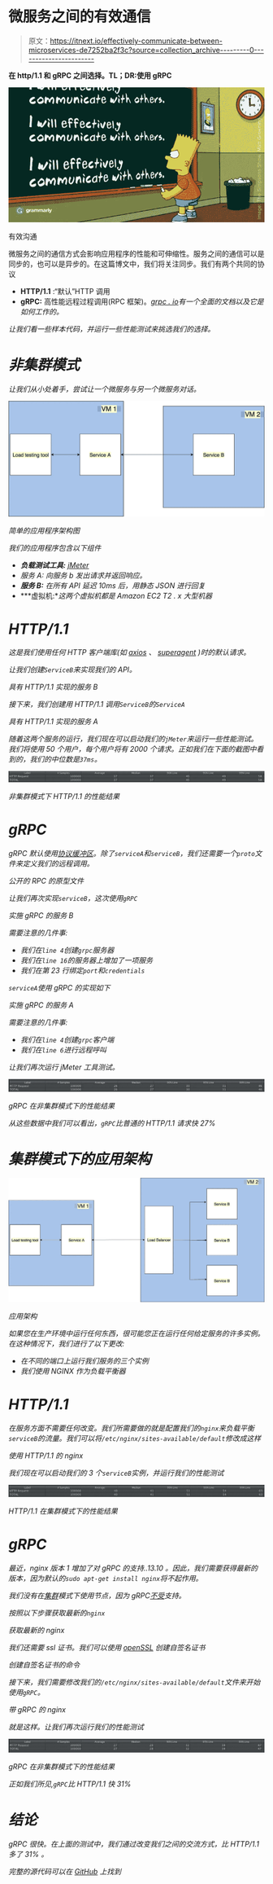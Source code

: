 # 微服务之间的有效通信

> 原文：<https://itnext.io/effectively-communicate-between-microservices-de7252ba2f3c?source=collection_archive---------0----------------------->

**在 http/1.1 和 gRPC 之间选择。TL；DR:使用 gRPC**

![](img/33667fd558a0b90e962f659549ccbdcb.png)

有效沟通

微服务之间的通信方式会影响应用程序的性能和可伸缩性。服务之间的通信可以是同步的，也可以是异步的。在这篇博文中，我们将关注同步。我们有两个共同的协议

*   **HTTP/1.1** :“默认”HTTP 调用
*   **gRPC:** 高性能远程过程调用(RPC 框架)。[*grpc . io*](https://grpc.io/)*有一个全面的文档以及它是如何工作的。*

*让我们看一些样本代码，并运行一些性能测试来挑选我们的选择。*

# *非集群模式*

*让我们从小处着手，尝试让一个微服务与另一个微服务对话。*

*![](img/30ff644e2cb79cb9a4b2380724da0f7a.png)*

*简单的应用程序架构图*

*我们的应用程序包含以下组件*

*   ***负载测试工具:** [jMeter](https://jmeter.apache.org/)*
*   *服务 A: 向服务 b 发出请求并返回响应。*
*   ***服务 B:** 在所有 API 延迟 10ms 后，用静态 JSON 进行回复*
*   ***虚拟机:**这两个虚拟机都是 Amazon EC2 T2 . x 大型机器*

# *HTTP/1.1*

*这是我们使用任何 HTTP 客户端库(如 [axios](https://github.com/axios/axios) 、 [superagent](https://github.com/visionmedia/superagent) )时的默认请求。*

*让我们创建`ServiceB`来实现我们的 API。*

*具有 HTTP/1.1 实现的服务 B*

*接下来，我们创建用 HTTP/1.1 调用`ServiceB`的`ServiceA`*

*具有 HTTP/1.1 实现的服务 A*

*随着这两个服务的运行，我们现在可以启动我们的`jMeter`来运行一些性能测试。我们将使用 50 个用户，每个用户将有 2000 个请求。正如我们在下面的截图中看到的，我们的中位数是`37ms`。*

*![](img/d03b10071280e872aa248f79682468e7.png)*

*非集群模式下 HTTP/1.1 的性能结果*

# *gRPC*

*gRPC 默认使用[协议缓冲区](https://developers.google.com/protocol-buffers/docs/overview)。除了`serviceA`和`serviceB`，我们还需要一个`proto`文件来定义我们的远程调用。*

*公开的 RPC 的原型文件*

*让我们再次实现`serviceB`，这次使用`gRPC`*

*实施 gRPC 的服务 B*

*需要注意的几件事:*

*   *我们在`line 4`创建`grpc`服务器*
*   *我们在`line 16`的服务器上增加了一项服务*
*   *我们在第 23 行绑定`port`和`credentials`*

*`serviceA`使用 gRPC 的实现如下*

*实施 gRPC 的服务 A*

*需要注意的几件事:*

*   *我们在`line 4`创建`grpc`客户端*
*   *我们在`line 6`进行远程呼叫*

*让我们再次运行 jMeter 工具测试。*

*![](img/5ed49e2a902d3c0b2f5c26ee6496ac3a.png)*

*gRPC 在非集群模式下的性能结果*

*从这些数据中我们可以看出，`gRPC`比普通的 HTTP/1.1 请求快 27%*

# *集群模式下的应用架构*

*![](img/941706de879225417e3d0db95c8f6772.png)*

*应用架构*

*如果您在生产环境中运行任何东西，很可能您正在运行任何给定服务的许多实例。在这种情况下，我们进行了以下更改:*

*   *在不同的端口上运行我们服务的三个实例*
*   *我们使用 NGINX 作为负载平衡器*

# *HTTP/1.1*

*在服务方面不需要任何改变。我们所需要做的就是配置我们的`nginx`来负载平衡`serviceB`的流量。我们可以将`/etc/nginx/sites-available/default`修改成这样*

*使用 HTTP/1.1 的 nginx*

*我们现在可以启动我们的 3 个`serviceB`实例，并运行我们的性能测试*

*![](img/632fb4f180374c04b3f5d6c8288a5c8a.png)*

*HTTP/1.1 在集群模式下的性能结果*

# *gRPC*

*最近，nginx 版本 1 增加了对 gRPC 的支持..13.10 。因此，我们需要获得最新的版本，因为默认的`sudo apt-get install nginx`将不起作用。*

*我们没有在[集群](https://nodejs.org/api/cluster.html)模式下使用节点，因为 gRPC[不受](https://github.com/grpc/grpc/issues/6976)支持。*

*按照以下步骤获取最新的`nginx`*

*获取最新的 nginx*

*我们还需要 ssl 证书。我们可以使用 [openSSL](https://www.openssl.org/) 创建自签名证书*

*创建自签名证书的命令*

*接下来，我们需要修改我们的`/etc/nginx/sites-available/default`文件来开始使用`gRPC`。*

*带 gRPC 的 nginx*

*就是这样。让我们再次运行我们的性能测试*

*![](img/5b5728540a8a30a73874865dd9b33f0b.png)*

*gRPC 在非集群模式下的性能结果*

*正如我们所见,`gRPC`比 HTTP/1.1 快 31%*

# *结论*

*gRPC 很快。在上面的测试中，我们通过改变我们之间的交流方式，比 HTTP/1.1 多了 31% 。*

*完整的源代码可以在 [GitHub](https://github.com/abhinavdhasmana/interserviceCommunication) 上找到*